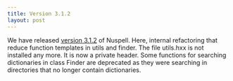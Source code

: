 ```yaml
---
title: Version 3.1.2
layout: post
---
```

We have released [version 3.1.2](https://github.com/nuspell/nuspell/releases/tag/v3.1.2) of Nuspell. Here, internal refactoring that reduce function templates in utils and finder. The file utils.hxx is not installed any more. It is now a private header. Some functions for searching dictionaries in class Finder are deprecated as they were searching in directories that no longer contain dictionaries.
